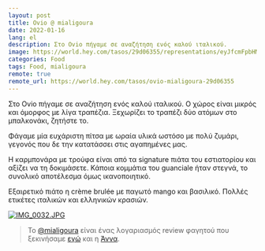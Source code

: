 ```yaml
---
layout: post
title: Ovio @ mialigoura
date: 2022-01-16
lang: el
description: Στο Ovio πήγαμε σε αναζήτηση ενός καλού ιταλικού.
image: https://world.hey.com/tasos/29d06355/representations/eyJfcmFpbHMiOnsibWVzc2FnZSI6IkJBaHBCTGM1eVNnPSIsImV4cCI6bnVsbCwicHVyIjoiYmxvYl9pZCJ9fQ==--2429285155823fc8dd192a2f4e15584dd77cd51c/eyJfcmFpbHMiOnsibWVzc2FnZSI6IkJBaDdDam9MWm05eWJXRjBTU0lJU2xCSEJqb0dSVlE2RkhKbGMybDZaVjkwYjE5c2FXMXBkRnNIYVFLQUIya0NBQVU2REhGMVlXeHBkSGxwU3pvTGJHOWhaR1Z5ZXdZNkNYQmhaMlV3T2cxamIyRnNaWE5qWlZRPSIsImV4cCI6bnVsbCwicHVyIjoidmFyaWF0aW9uIn19--afd0597065e95e7fda232779605f74232acbb77e/IMG_0032.JPG
categories: Food
tags: Food, mialigoura
remote: true
remote_url: https://world.hey.com/tasos/ovio-mialigoura-29d06355
---
```


Στο Ovio πήγαμε σε αναζήτηση ενός καλού ιταλικού. Ο χώρος είναι μικρός και όμορφος με λίγα τραπέζια. Ξεχωρίζει το τραπέζι δύο ατόμων στο μπαλκονάκι, ζητήστε το.

Φάγαμε μία ευχάριστη πίτσα με ωραία υλικά ωστόσο με πολύ ζυμάρι, γεγονός που δε την κατατάσσει στις αγαπημένες μας.

Η καρμπονάρα με τρούφα είναι από τα signature πιάτα του εστιατορίου και αξίζει να τη δοκιμάσετε. Κάποια κομμάτια του guanciale ήταν στεγνά, το συνολικό αποτέλεσμα όμως ικανοποιητικό.

Εξαιρετικό πιάτο η crème brulée με παγωτό mango και βασιλικό. Πολλές ετικέτες ιταλικών και ελληνικών κρασιών.

[![IMG_0032.JPG](https://world.hey.com/tasos/29d06355/representations/eyJfcmFpbHMiOnsibWVzc2FnZSI6IkJBaHBCTGM1eVNnPSIsImV4cCI6bnVsbCwicHVyIjoiYmxvYl9pZCJ9fQ==--2429285155823fc8dd192a2f4e15584dd77cd51c/eyJfcmFpbHMiOnsibWVzc2FnZSI6IkJBaDdDam9MWm05eWJXRjBTU0lJU2xCSEJqb0dSVlE2RkhKbGMybDZaVjkwYjE5c2FXMXBkRnNIYVFLQUIya0NBQVU2REhGMVlXeHBkSGxwU3pvTGJHOWhaR1Z5ZXdZNkNYQmhaMlV3T2cxamIyRnNaWE5qWlZRPSIsImV4cCI6bnVsbCwicHVyIjoidmFyaWF0aW9uIn19--afd0597065e95e7fda232779605f74232acbb77e/IMG_0032.JPG)](https://world.hey.com/tasos/29d06355/blobs/eyJfcmFpbHMiOnsibWVzc2FnZSI6IkJBaHBCTGM1eVNnPSIsImV4cCI6bnVsbCwicHVyIjoiYmxvYl9pZCJ9fQ==--2429285155823fc8dd192a2f4e15584dd77cd51c/IMG_0032.JPG?disposition=attachment "Download IMG_0032.JPG")

>Το [@mialigoura](https://www.instagram.com/mialigoura) είναι ένας λογαριασμός review φαγητού που ξεκινήσαμε [εγώ](https://www.instagram.com/tsangiotis) και η [Άννα](https://www.instagram.com/anna.vek/).